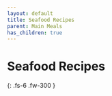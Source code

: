 ```yaml
---
layout: default
title: Seafood Recipes
parent: Main Meals
has_children: true
---
```


# Seafood Recipes

{: .fs-6 .fw-300 }
